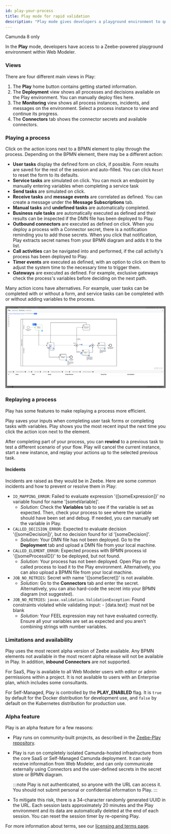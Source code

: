 ```yaml
---
id: play-your-process
title: Play mode for rapid validation
description: "Play mode gives developers a playground environment to quickly iterate and manually test their processes."
---
```


<span class="badge badge--cloud">Camunda 8 only</span>

In the **Play** mode, developers have access to a Zeebe-powered playground environment within Web Modeler.

### Views

There are four different main views in Play:

1. The **Play** home button contains getting started information.
2. The **Deployment** view shows all processes and decisions available on the Play environment. You can manually deploy files here.
3. The **Monitoring** view shows all process instances, incidents, and messages on the environment. Select a process instance to view and continue its progress.
4. The **Connectors** tab shows the connector secrets and available connectors.

### Playing a process

Click on the action icons next to a BPMN element to play through the process. Depending on the BPMN element, there may be a different action:

- **User tasks** display the defined form on click, if possible. Form results are saved for the rest of the session and auto-filled. You can click `Reset` to reset the form to its defaults.
- **Service tasks** are simulated on click. You can mock an endpoint by manually entering variables when completing a service task
- **Send tasks** are simulated on click.
- **Receive tasks** and **message events** are correlated as defined. You can create a message under the **Message Subscriptions** tab.
- **Manual tasks** and **undefined tasks** are automatically completed.
- **Business rule tasks** are automatically executed as defined and their results can be inspected if the DMN file has been deployed to Play.
- **Outbound connectors** are executed as defined on click. When you deploy a process with a Connector secret, there is a notification reminding you to add those secrets. When you click that notification, Play extracts secret names from your BPMN diagram and adds it to the list.
- **Call activities** can be navigated into and performed, if the call activity's process has been deployed to Play.
- **Timer events** are executed as defined, with an option to click on them to adjust the system time to the necessary time to trigger them.
- **Gateways** are executed as defined. For example, exclusive gateways check the process's variables before deciding on the next path.

Many action icons have alternatives. For example, user tasks can be completed with or without a form, and service tasks can be completed with or without adding variables to the process.

![play mode](img/play-mode.png)

### Replaying a process

Play has some features to make replaying a process more efficient.

Play saves your inputs when completing user task forms or completing tasks with variables. Play shows you the most recent input the next time you click the action icon next to the element.

After completing part of your process, you can **rewind** to a previous task to test a different scenario of your flow. Play will cancel the current instance, start a new instance, and replay your actions up to the selected previous task.

#### Incidents

Incidents are raised as they would be in Zeebe. Here are some common incidents and how to prevent or resolve them in Play:

- `IO_MAPPING_ERROR`: Failed to evaluate expression '{[someExpression]}' no variable found for name '[someVariable]'.
  - _Solution:_ Check the **Variables** tab to see if the variable is set as expected. Then, check your process to see where the variable should have been set and debug. If needed, you can manually set the variable in Play.
- `CALLED_DECISION_ERROR`: Expected to evaluate decision '{[someDecision]}', but no decision found for id '[someDecision]'.
  - _Solution:_ Your DMN file has not been deployed. Go to the **Deployment** tab and upload a DMN file from your local machine.
- `CALLED_ELEMENT_ERROR`: Expected process with BPMN process id '{[someProcessID]}' to be deployed, but not found.
  - _Solution:_ Your process has not been deployed. Open Play on the called process to load it to the Play environment. Alternatively, you can also upload a BPMN file from your local machine.
- `JOB_NO_RETRIES`: Secret with name '{[someSecret]}' is not available.
  - _Solution:_ Go to the **Connectors** tab and enter the secret. Alternatively, you can also hard-code the secret into your BPMN diagram (not suggested).
- `JOB_NO_RETRIES`: `javax.validation.ValidationException`: Found constraints violated while validating input: - [data.text]: must not be blank
  - _Solution:_ Your FEEL expression may not have evaluated correctly. Ensure all your variables are set as expected and you aren't combining strings with number variables.

### Limitations and availability

Play uses the most recent alpha version of Zeebe available. Any BPMN elements not available in the most recent alpha release will not be available in Play.
In addition, **inbound Connectors** are not supported.

For SaaS, Play is available to all Web Modeler users with editor or admin permissions within a project. It is not available to users with an Enterprise plan, which includes some consultants.

For Self-Managed, Play is controlled by the **PLAY_ENABLED** flag. It is `true` by default for the Docker distribution for development use, and `false` by default on the Kubernetes distribution for production use.

### Alpha feature

Play is an alpha feature for a few reasons:

- Play runs on community-built projects, as described in the [Zeebe-Play repository](https://github.com/camunda-community-hub/zeebe-play).
- Play is run on completely isolated Camunda-hosted infrastructure from the core SaaS or Self-Managed Camunda deployment. It can only receive information from Web Modeler, and can only communicate externally using Connectors and the user-defined secrets in the secret store or BPMN diagram.

  :::note
  Play is not authenticated, so anyone with the URL can access it. You should not submit personal or confidential information to Play.
  :::

- To mitigate this risk, there is a 34-character randomly generated UUID in the URL. Each session lasts approximately 20 minutes and the Play environment and its data are automatically deleted at the end of each session. You can reset the session timer by re-opening Play.

For more information about terms, see our [licensing and terms page](https://legal.camunda.com/licensing-and-other-legal-terms#c8-saas-trial-edition-and-free-tier-edition-terms).
